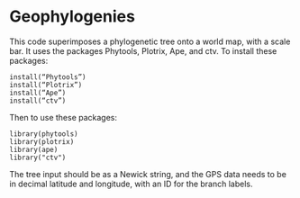 # Geophylogenies
This code superimposes a phylogenetic tree onto a world map, with a scale bar. It uses the packages Phytools, Plotrix, Ape, and ctv. To install these packages:
```
install(“Phytools”)
install(“Plotrix”)
install(“Ape”)
install(“ctv”)
```

Then to use these packages:
```
library(phytools)
library(plotrix)
library(ape)
library("ctv")
```

The tree input should be as a Newick string, and the GPS data needs to be in decimal latitude and longitude, with an ID for the branch labels.

